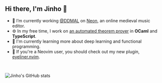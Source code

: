 ## Hi there, I'm Jinho 👋

- 🔭 I’m currently working [@DDMAL](https://ddmal.music.mcgill.ca) on [Neon](https://github.com/DDMAL/Neon), an online medieval music editor.
- ⚙️ In my free time, I work on [an automated theorem prover](https://github.com/jinh0/atp) in **OCaml** and **TypeScript**.
- 🌱 I'm currently learning more about deep learning and functional programming.
- 👀 If you're a Neovim user, you should check out my new plugin, [eyeliner.nvim](https://github.com/jinh0/eyeliner.nvim).

<br>

![Jinho's GitHub stats](https://github-readme-stats.vercel.app/api?username=jinh0&show_icons=true)
